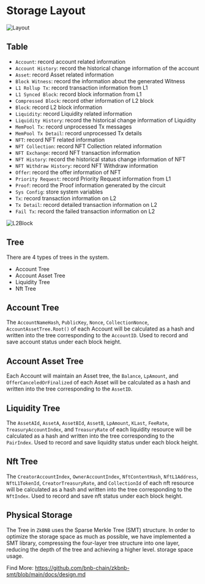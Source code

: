 # Storage Layout

![Layout](./assets/storage_layout.png)
## Table
 - `Account`: record account related information
 - `Account History`: record the historical change information of the account
 - `Asset`: record Asset related information
 - `Block Witness`: record the information about the generated Witness
 - `L1 Rollup Tx`: record transaction information from L1
 - `L1 Synced Block`: record block information from L1
 - `Compressed Block`: record other information of L2 block
 - `Block`: record L2 block information
 - `Liquidity`: record Liquidity related information
 - `Liquidity History`: record the historical change information of Liquidity
 - `MemPool Tx`: record unprocessed Tx messages
 - `MemPool Tx Detail`: record unprocessed Tx details
 - `NFT`: record NFT related information
 - `NFT Collection`: record NFT Collection related information
 - `NFT Exchange`: record NFT transaction information
 - `NFT History`: record the historical status change information of NFT
 - `NFT Withdraw History`: record NFT Withdraw information
 - `Offer`: record the offer information of NFT
 - `Priority Request`: record Priority Request information from L1
 - `Proof`: record the Proof information generated by the circuit
 - `Sys Config`: store system variables
 - `Tx`: record transaction information on L2
 - `Tx Detail`: record detailed transaction information on L2
 - `Fail Tx`: record the failed transaction information on L2

![L2Block](./assets/L2Block.png)

## Tree
There are 4 types of trees in the system.
 - Account Tree
 - Account Asset Tree
 - Liquidity Tree 
 - Nft Tree

## Account Tree
The `AccountNameHash`, `PublicKey`, `Nonce`, `CollectionNonce`, `AccountAssetTree.Root()` of each Account will be calculated as a hash and written into the tree corresponding to the `AccountID`. 
Used to record and save account status under each block height.

## Account Asset Tree
Each Account will maintain an Asset tree, the `Balance`, `LpAmount`, and `OfferCanceledOrFinalized` of each Asset will be calculated as a hash and written into the tree corresponding to the `AssetID`.

## Liquidity Tree
The `AssetAId`, `AssetA`, `AssetBId`, `AssetB`, `LpAmount`, `KLast`, `FeeRate`, `TreasuryAccountIndex`, and `TreasuryRate` of each liquidity resource will be calculated as a hash and written into the tree corresponding to the `PairIndex`. 
Used to record and save liquidity status under each block height.

## Nft Tree
The `CreatorAccountIndex`, `OwnerAccountIndex`, `NftContentHash`, `NftL1Address`, `NftL1TokenId`, `CreatorTreasuryRate`, and `CollectionId` of each nft resource will be calculated as a hash and written into the tree corresponding to the `NftIndex`. 
Used to record and save nft status under each block height.

## Physical Storage
The Tree in `ZkBNB` uses the Sparse Merkle Tree (SMT) structure. In order to optimize the storage space as much as possible, we have implemented a SMT library, compressing the four-layer tree structure into one layer, reducing the depth of the tree and achieving a higher level. storage space usage.

Find More: https://github.com/bnb-chain/zkbnb-smt/blob/main/docs/design.md